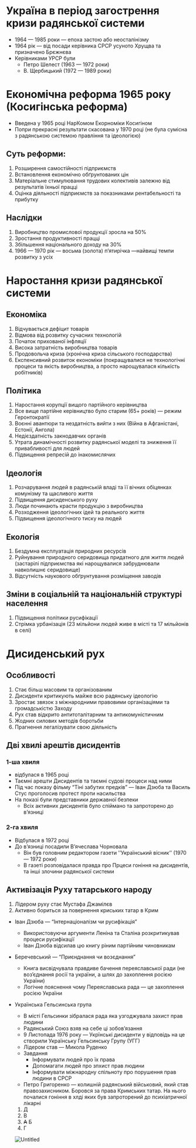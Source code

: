 # Україна в період загострення кризи радянської системи

- 1964 — 1985 роки — епоха застою або неосталінізму
- 1964 рік — від посади керівника СРСР усуното Хрущва та призначено Брєжнєва
- Керівниками УРСР були
    - Петро Шелест (1963 — 1972 роки)
    - В. Щербицький (1972 — 1989 роки)

# Економічна реформа 1965 року (Косигінська реформа)

- Введена у 1965 році НарКомом Екорноміки Косигіном
- Попри прекрасні результати скасована у 1970 році (не була сумісна з радянською системою правління та ідеологією)

## Суть реформи:

1. Розширення самостійності підприємств
2. Встановлення економічно обґрунтованих цін
3. Матеріальне стимулювання трудових колективів залежно від результатів їхньої працці
4. Оцінка діяльності підприємств за показниками рентабельності та прибутку

## Наслідки

1. Виробництво промислової продукції зросла на 50%
2. Зростання продуктивності працці 
3. Збільшення національного доходу на 30% 
4. 1966 — 1970 рік — восьма (золота) п’ятирічка —найвищі темпи розвитку з усіх

# Наростання кризи радянської системи

## Економіка

1. Відчувається дефіцит товарів
2. Відмова від розвитку сучасних технологій
3. Початок прихованої інфляції
4. Висока затратність виробництва товарів
5. Продовольча криза (хронічна криза сільського господарства)
6. Експенсивний розвиток економіки (покращувалися не технологічні процеси та якість виробництва, а просто нарощувалася кількість робітників)

## Політика

1. Наростання корупції вищого партійного керівництва 
2. Все вище партійне керівництво було старим (65+ років) — режим Геронтократії
3. Воєнні авантюри та нездатність вийти з них (Війна в Афганістані, Естонії, Ангола)
4. Недієздатність закнодавчих органів
5. Утрата динамічності розвитку радянської моделі та зниження її привабливості для людей
6. Підвищення репресій до інакомислячих

## Ідеологія

1. Розчарування людей в радянській владі та її вічних обіцянках комунізму та щасливого життя
2. Підвищення дисиденського руху
3. Люди починають красти продукцію з виробництва
4. Розходження ідеологічних ідей та реального життя
5. Підвищення ідеологічного тиску на людей

## Екологія

1. Бездумна експлуатація природних ресурсів
2. Руйнування природного серидовища придатного для життя людей (застарілі підприємства які нарощувалися забруднювали навколишнє серидовище)
3. Відсутність наукового обґрунтування розміщення заводів

## Зміни в соціальній та національній структурі населення

1. Підвищення політики русифікації
2. Стрімка урбанізація (23 мільйони людей живе в місті та 17 мільйонів в селі)

# Дисиденський рух

## Особливості

1. Стає більш масовим та організованим
2. Дисиденти критикують майже всю радянську ідеологію
3. Зростає звязок з міжнародними правовими організаціями та громадськістю Заходу
4. Рух став відкрито антитоталітарним та антикомуністичним
5. Жодних силових методів боротьби
6. Прагнення легалізувати свою діяльність

## Дві хвилі арештів дисидентів

### 1-ша хвиля

- відбулася в 1965 році
- Таємні арешти Дисидентів та таємні судові процеси над ними
- Під час показу фільму “Тіні забутих предків” — Іван Дзюба та Василь Стус проголосив протест проти насильства
- На показі були представники державної безпеки
    - Всіх активних дисидентів було спіймано та запроторено до в’язниці

### 2-га хвиля

- Відбулася в 1972 році
- До в’язниці посадили В’ячеслава Чорновала
    - Він був головним редактором газети ʼʼУкраїнський вісникʼʼ (1970 — 1972 роки)
    - В газеті розповідалася правда про Прцеси гоніння на дисидентів, та інші злочини радянської системи

## Активізація Руху татарського народу

1. Лідером руху стає Мустафа Джамілєв
2. Активно бориться за повернення криських татар в Крим
- Іван Дзюба — “Інтернаціоналізм чи русифікація”
    - Використовуючи аргументи Леніна та Сталіна розкритикував процеси русифікації
    - Іван Дзюба відсилав цю книгу ріним партійним чиновникам

 

- Беречевський — “Приєнднання чи возєднання”
    - Книга висвідчувала правдиве бачення переяславської ради (не воз’єднання росії та україни, а шлях до захоплення росією України)
    - Логічне пояснення чому Переяславська рада — це захоплення росією України
- Українська Гельсинська група
    - В місті Гельсинки зібралася рада яка узгоджувала захист прав людини
    - Радянський Союз взяв на себе ці зобов’язання
    - 9 Листопада 1976 року — Укрїнські дисиденти у відповідь на це створили Українську Гельсинську Групу (УГГ)
    - Лідером став — Микола Руденко
    - Завдання
        - Інформувати людей про їх права
        - Допомагати людей про зпхист прав людини
        - Інформувати міжнародну спільноту про порушення прав людини в СРСР
    - Петро Григоренко — колишній радянський військовий, який став правозахисником. Боровся за права Кримських татар. На нього почалися гоніння в хлді яких був запроторений до психіатричної лікарні
    
    1.  Д
    2.  В
    3.  ~~А~~  Б
    4.  Г
    
    ![Untitled](%D0%A3%D0%BA%D1%80%D0%B0%D1%96%CC%88%D0%BD%D0%B0%20%D0%B2%20%D0%BF%D0%B5%D1%80%D1%96%D0%BE%D0%B4%20%D0%B7%D0%B0%D0%B3%D0%BE%D1%81%D1%82%D1%80%D0%B5%D0%BD%D0%BD%D1%8F%20%D0%BA%D1%80%D0%B8%D0%B7%D0%B8%20%D1%80%D0%B0%D0%B4%D1%8F%D0%BD%D1%81%D1%8C%D0%BA%D0%BE%D1%96%CC%88%20%D1%81%D0%B8%20a067455208a74c6abba5c0dd8db66533/Untitled.png)

